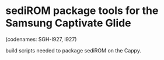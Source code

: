 # sediROM package tools for the Samsung Captivate Glide

(codenames: SGH-I927, i927)

build scripts needed to package sediROM on the Cappy.

